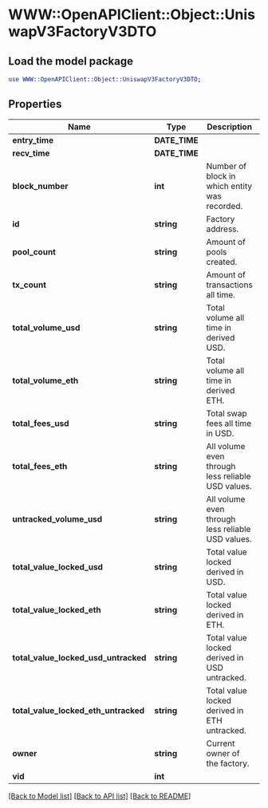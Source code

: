 # WWW::OpenAPIClient::Object::UniswapV3FactoryV3DTO

## Load the model package
```perl
use WWW::OpenAPIClient::Object::UniswapV3FactoryV3DTO;
```

## Properties
Name | Type | Description | Notes
------------ | ------------- | ------------- | -------------
**entry_time** | **DATE_TIME** |  | [optional] 
**recv_time** | **DATE_TIME** |  | [optional] 
**block_number** | **int** | Number of block in which entity was recorded. | [optional] 
**id** | **string** | Factory address. | [optional] 
**pool_count** | **string** | Amount of pools created. | [optional] 
**tx_count** | **string** | Amount of transactions all time. | [optional] 
**total_volume_usd** | **string** | Total volume all time in derived USD. | [optional] 
**total_volume_eth** | **string** | Total volume all time in derived ETH. | [optional] 
**total_fees_usd** | **string** | Total swap fees all time in USD. | [optional] 
**total_fees_eth** | **string** | All volume even through less reliable USD values. | [optional] 
**untracked_volume_usd** | **string** | All volume even through less reliable USD values. | [optional] 
**total_value_locked_usd** | **string** | Total value locked derived in USD. | [optional] 
**total_value_locked_eth** | **string** | Total value locked derived in ETH. | [optional] 
**total_value_locked_usd_untracked** | **string** | Total value locked derived in USD untracked. | [optional] 
**total_value_locked_eth_untracked** | **string** | Total value locked derived in ETH untracked. | [optional] 
**owner** | **string** | Current owner of the factory. | [optional] 
**vid** | **int** |  | [optional] 

[[Back to Model list]](../README.md#documentation-for-models) [[Back to API list]](../README.md#documentation-for-api-endpoints) [[Back to README]](../README.md)


